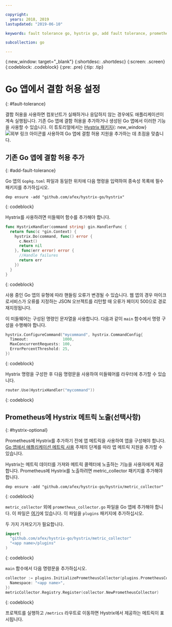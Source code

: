 ```yaml
---

copyright:
  years: 2018, 2019
lastupdated: "2019-06-10"

keywords: fault tolerance go, hystrix go, add fault tolerance, prometheus go, debug go apps

subcollection: go

---
```


{:new_window: target="_blank"}
{:shortdesc: .shortdesc}
{:screen: .screen}
{:codeblock: .codeblock}
{:pre: .pre}
{:tip: .tip}

# Go 앱에서 결함 허용 설정
{: #fault-tolerance}

결함 허용을 사용하면 컴포넌트가 실패하거나 응답하지 않는 경우에도 애플리케이션이 계속 실행됩니다. 기존 Go 앱에 결함 허용을 추가하거나 생성된 Go 앱에서 이러한 기능을 사용할 수 있습니다. 이 튜토리얼에서는 [Hystrix 패키지](https://godoc.org/github.com/afex/hystrix-go/hystrix){: new_window} ![외부 링크 아이콘](../icons/launch-glyph.svg "외부 링크 아이콘")를 사용하여 Go 앱에 결함 허용 지원을 추가하는 데 초점을 맞춥니다.

## 기존 Go 앱에 결함 허용 추가
{: #add-fault-tolerance}

Go 앱의 `Gopkg.toml` 파일과 동일한 위치에 다음 명령을 입력하여 종속성 목록에 필수 패키지를 추가하십시오.
```
dep ensure -add "github.com/afex/hystrix-go/hystrix"
```
{: codeblock}

Hystrix를 사용하려면 미들웨어 함수를 추가해야 합니다.
```go
func HystrixHandler(command string) gin.HandlerFunc {
  return func(c *gin.Context) {
    hystrix.Do(command, func() error {
      c.Next()
      return nil
    }, func(err error) error {
      //Handle failures
      return err
    })
  }
}
``` 
{: codeblock}

사용 중인 Go 앱의 유형에 따라 핸들링 오류가 변경될 수 있습니다. 웹 앱의 경우 마이크로서비스가 오류를 지정하는 JSON 오브젝트를 리턴할 때 오류가 페이지 500으로 경로 재지정됩니다.

이 미들웨어는 구성된 명령인 문자열을 사용합니다. 다음과 같이 `main` 함수에서 명령 구성을 수행해야 합니다.
```go
hystrix.ConfigureCommand("mycommand", hystrix.CommandConfig{
  Timeout:               1000,
  MaxConcurrentRequests: 100,
  ErrorPercentThreshold: 25,
})
```
{: codeblock}

Hystrix 명령을 구성한 후 다음 명령문을 사용하여 미들웨어를 라우터에 추가할 수 있습니다.
```go
router.Use(HystrixHandler("mycommand"))
```
{: codeblock}

## Prometheus에 Hystrix 메트릭 노출(선택사항)
{: #hystrix-optional}

Prometheus에 Hystrix를 추가하기 전에 앱 메트릭을 사용하여 앱을 구성해야 합니다. [Go 앱에서 애플리케이션 메트릭 사용](/docs/go?topic=go-go-appmetrics) 주제의 단계를 따라 앱 메트릭 지원을 추가할 수 있습니다.

Hystrix는 메트릭 데이터를 가져와 메트릭 콜렉터에 노출하는 기능을 사용자에게 제공합니다. Prometheus에 Hystrix를 노출하려면 metric_collector 패키지를 추가해야 합니다.
```
dep ensure -add "github.com/afex/hystrix-go/hystrix/metric_collector"
```
{: codeblock}

`metric_collector` 외에 `prometheus_collector.go` 파일을 Go 앱에 추가해야 합니다. 이 파일은 [여기](https://github.com/ibm-developer/generator-ibm-core-golang-gin/blob/develop/generators/app/templates/plugins/prometheus_collector.go)에 있습니다. 이 파일을 `plugins` 패키지에 추가하십시오.

두 가지 가져오기가 필요합니다.
```go
import(
  "github.com/afex/hystrix-go/hystrix/metric_collector"
  "<app name>/plugins"
)
```
{: codeblock}

`main` 함수에서 다음 명령문을 추가하십시오.
```go
collector := plugins.InitializePrometheusCollector(plugins.PrometheusCollectorConfig{
  Namespace: "<app name>",
})
metricCollector.Registry.Register(collector.NewPrometheusCollector)
```
{: codeblock}

프로젝트를 실행하고 `/metrics` 라우트로 이동하면 Hystrix에서 제공하는 메트릭이 표시됩니다.
